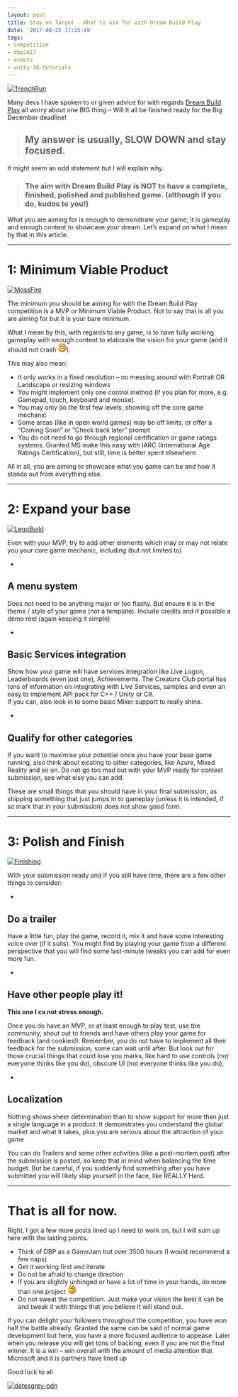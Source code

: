 ```yaml
---
layout: post
title: Stay on Target - What to aim for with Dream Build Play
date: '2017-08-25 17:15:19'
tags:
- competition
- dbp2017
- events
- unity-3d-tutorials
---
```


[![TrenchRun](/Images/wordpress/2017/08/TrenchRun_thumb.gif "TrenchRun")](/Images/wordpress/2017/08/TrenchRun.gif)

Many devs I have spoken to or given advice for with regards [Dream Build Play](https://developer.microsoft.com/en-us/windows/projects/campaigns/dream-build-play-challenge) all worry about one BIG thing – Will It all be finished ready for the Big December deadline!

> ## My answer is usually, SLOW DOWN and stay focused.

It might seem an odd statement but I will explain why.

> ### **The aim with Dream Build Play is NOT to have a complete, finished, polished and published game.**   (although if you do, kudos to you!)

What you are aiming for is enough to demonstrate your game, it is gameplay and enough content to showcase your dream.  Let’s expand on what I mean by that in this article.

* * *

# 1: Minimum Viable Product

[![MossFire](/Images/wordpress/2017/08/MossFire_thumb.gif "MossFire")](/Images/wordpress/2017/08/MossFire.gif)

The minimum you should be aiming for with the Dream Build Play competition is a MVP or Minimum Viable Product.  Not to say that is all you are aiming for but it is your bare minimum.

What I mean by this, with regards to any game, is to have fully working gameplay with enough content to elaborate the vision for your game (and it should not crash ![Open-mouthed smile](/Images/wordpress/2017/08/wlEmoticon-openmouthedsmile-2.png)). 

This may also mean:

- It only works in a fixed resolution – no messing around with Portrait OR Landscape or resizing windows
- You might implement only one control method (if you plan for more, e.g. Gamepad,  touch, keyboard and mouse)
- You may only do the first few levels, showing off the core game mechanic
- Some areas (like in open world games) may be off limits, or offer a “Coming Soon” or “Check back later” prompt
- You do not need to go through regional certification or game ratings systems.  Granted MS make this easy with IARC (International Age Ratings Certification), but still, time is better spent elsewhere.

All in all, you are aiming to showcase what you game can be and how it stands out from everything else.

* * *

# 2: Expand your base

[![LegoBuild](/Images/wordpress/2017/08/LegoBuild_thumb.gif "LegoBuild")](/Images/wordpress/2017/08/LegoBuild.gif)

Even with your MVP, try to add other elements which may or may not relate you your core game mechanic, including (but not limited to)

- 
## A menu system

Does not need to be anything major or too flashy.  But ensure it is in the theme / style of your game (not a template). Include credits and if possible a demo reel (again keeping it simple)

- 
## Basic Services integration

Show how your game will have services integration like Live Logon, Leaderboards (even just one), Achievements.  The Creators Club portal has tons of information on integrating with Live Services, samples and even an easy to implement API pack for C++ / Unity or C#.  
If you can, also look in to some basic Mixer support to really shine.

- 
## Qualify for other categories

If you want to maximise your potential once you have your base game running, also think about existing to other categories, like Azure, Mixed Reality and so on.  Do not go too mad but with your MVP ready for contest submission, see what else you can add.

These are small things that you should have in your final submission, as shipping something that just jumps in to gameplay (unless it is intended, if so mark that in your submission) does not show good form.

* * *

# 3: Polish and Finish

[![Finishing](/Images/wordpress/2017/08/Finishing_thumb.gif "Finishing")](/Images/wordpress/2017/08/Finishing.gif)

With your submission ready and if you still have time, there are a few other things to consider:

- 
## Do a trailer

Have a little fun, play the game, record it, mix it and have some interesting voice over (if it suits).  You might find by playing your game from a different perspective that you will find some last-minute tweaks you can add for even more fun.

- 
## Have other people play it!

**This one I ca not stress enough.**

Once you do have an MVP, or at least enough to play test, use the community, shout out to friends and have others play your game for feedback (and cookies!).  Remember, you do not have to implement all their feedback for the submission, some can wait until after.  But look out for those crucial things that could lose you marks, like hard to use controls (not everyone thinks like you do), obscure UI (not everyone thinks like you do),

- 
## Localization

Nothing shows sheer determination than to show support for more than just a single language in a product.  It demonstrates you understand the global market and what it takes, plus you are serious about the attraction of your game

You can do Trailers and some other activities (like a post-mortem post) after the submission is posted, so keep that in mind when balancing the time budget. But be careful, if you suddenly find something after you have submitted you will likely slap yourself in the face, like REALLY Hard.

* * *

# That is all for now.

Right, I got a few more posts lined up I need to work on, but I will sum up here with the lasting points.

- Think of DBP as a GameJam but over 3500 hours (I would recommend a few naps)
- Get it working first and iterate
- Do not be afraid to change direction
- If you are slightly unhinged or have a lot of time in your hands, do more than one project ![Confused smile](/Images/wordpress/2017/08/wlEmoticon-confusedsmile-1.png)
- Do not sweat the competition.  Just make your vision the best it can be and tweak it with things that you believe it will stand out.

If you can delight your followers throughout the competition, you have won half the battle already. Granted the same can be said of normal game development but here, you have a more focused audience to appease.  Later when you release you will get tons of backing, even if you are not the final winner.  It is a win – win overall with the amount of media attention that Microsoft and it is partners have lined up

 

Good luck to all

[![datesgrey-pdn](/Images/wordpress/2017/08/datesgrey-pdn_thumb.png "datesgrey-pdn")](/Images/wordpress/2017/08/datesgrey-pdn.png)

